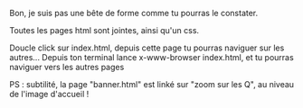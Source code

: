 Bon, je suis pas une bête de forme comme tu pourras le constater.

Toutes les pages html sont jointes, ainsi qu'un css.

Doucle click sur index.html, depuis cette page tu pourras naviguer sur les autres...
Depuis ton terminal lance x-www-browser index.html, et tu pourras naviguer vers les autres pages 

PS : subtilité, la page "banner.html" est linké sur "zoom sur les Q", au niveau de l'image d'accueil !